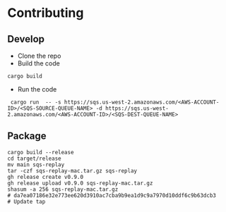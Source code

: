 # Contributing


## Develop
- Clone the repo
- Build the code

```shell
cargo build
```

- Run the code

```shell
 cargo run  -- -s https://sqs.us-west-2.amazonaws.com/<AWS-ACCOUNT-ID>/<SQS-SOURCE-QUEUE-NAME> -d https://sqs.us-west-2.amazonaws.com/<AWS-ACCOUNT-ID>/<SQS-DEST-QUEUE-NAME>
```

## Package

```shell 
cargo build --release
cd target/release
mv main sqs-replay
tar -czf sqs-replay-mac.tar.gz sqs-replay
gh release create v0.9.0 
gh release upload v0.9.0 sqs-replay-mac.tar.gz
shasum -a 256 sqs-replay-mac.tar.gz
# da7ea07186e32e773ee620d3910ac7cba9b9ea1d9c9a7970d10ddf6c9b63dcb3
# Update tap 
```